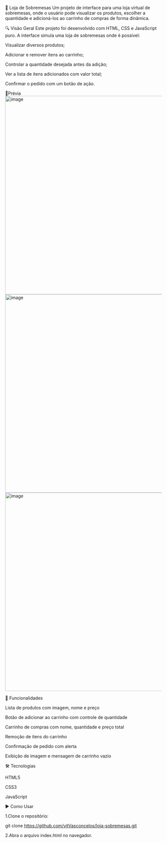 🍰 Loja de Sobremesas
Um projeto de interface para uma loja virtual de sobremesas, onde o usuário pode visualizar os produtos, escolher a quantidade e adicioná-los ao carrinho de compras de forma dinâmica.

🔍 Visão Geral
Este projeto foi desenvolvido com HTML, CSS e JavaScript puro. A interface simula uma loja de sobremesas onde é possível:

Visualizar diversos produtos;

Adicionar e remover itens ao carrinho;

Controlar a quantidade desejada antes da adição;

Ver a lista de itens adicionados com valor total;

Confirmar o pedido com um botão de ação.

📸Prévia
<img width="1337" height="637" alt="image" src="https://github.com/user-attachments/assets/4004b0a9-261e-490f-8780-7f5d8dd9afba" />
<img width="1329" height="637" alt="image" src="https://github.com/user-attachments/assets/1a9563dd-b59b-4285-99a9-c69ee247f6b9" />
<img width="1349" height="637" alt="image" src="https://github.com/user-attachments/assets/baaf8f90-c88c-42b8-be44-f8d4b33f78af" />

🚀 Funcionalidades

 Lista de produtos com imagem, nome e preço

 Botão de adicionar ao carrinho com controle de quantidade

 Carrinho de compras com nome, quantidade e preço total

 Remoção de itens do carrinho

 Confirmação de pedido com alerta

 Exibição de imagem e mensagem de carrinho vazio

🛠️ Tecnologias

HTML5

CSS3 

JavaScript

▶️ Como Usar

1.Clone o repositório:

git clone https://github.com/vitVasconcelos/loja-sobremesas.git

2.Abra o arquivo index.html no navegador.
